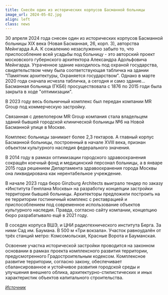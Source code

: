 ```yaml
---
title: Cнесён один из исторических корпусов Басманной больницы
image_url: 2024-05-02.jpg    
align: left
class: news  
---
```


30 апреля 2024 года снесен один из исторических корпусов Басманной больницы XIX века (Новая Басманная, 26, корп. 3), авторства Мейнгарда А.А. К сожалению незаслуженно забыто то, что приспособление всей усадьбы под больницу - это авторский проект московского губернского архитектора Александра Адольфовича Мейнгарда. Утраченное здание находилось под охраной государства, свидетельством чему была соответствующая табличка на здании "Памятник архитектуры, Охраняется государством". Однако в марте 2020 года сначала исчезла табличка, а сегодня и само здание... Басманная больница (ГКБ6) просуществовала с 1876 по 2015 годи была закрыта в ходе "оптимизации".

В 2023 году весь больничный комплекс был передан компании MR Group под коммерческую застройку.

Связанная с девелопером MR Group компания стала владельцем зданий бывшей городской клинической больницы №6 на Новой Басманной улице в Москве.

Комплекс больницы занимает более 2,3 гектаров. А главный корпус Басманной больницы, построенный в начале XVIII века, признан объектом культурного наследия федерального значения.

В 2014 году в рамках оптимизации городского здравоохранения сокращён коечный фонд и медицинский персонал больницы, а в январе 2015 года решением Департамента здравоохранения города Москвы она ликвидирована как нерентабельное учреждение.

В начале 2023 года бюро Ginzburg Architects выиграло тендер по заказу «Института Генплана Москвы» на разработку концепции застройки территории бывшей больницы. Архитекторы предложили построить на ее территории гостиничный комплекс с реставрацией и приспособлением под современное использование объектов культурного наследия. Правда, согласно сайту компании, концепцию бюро разрабатывало ещё в 2021 году.

В соседях корпуса ВШЭ, и ЦНИ радиотехнического института Берга. За ними Сад им. Баумана. В 500 м «Три вокзала». Участок равноудалён от трёх станций метро: Комсомольская, Красные Ворота и Бауманская. 

Освоение участка исторической застройки проводится на законном основании в рамках проекта комплексного развития территории, предусмотренного Градостроительным кодексом. Комплексное развитие территории, согласно закону, обеспечивает сбалансированное и устойчивое развития городской среды и улучшения внешнего облика, архитектурно-стилистических и иных характеристик объектов капитального строительства.

*[Источник](https://nedvigram.ru/)*

